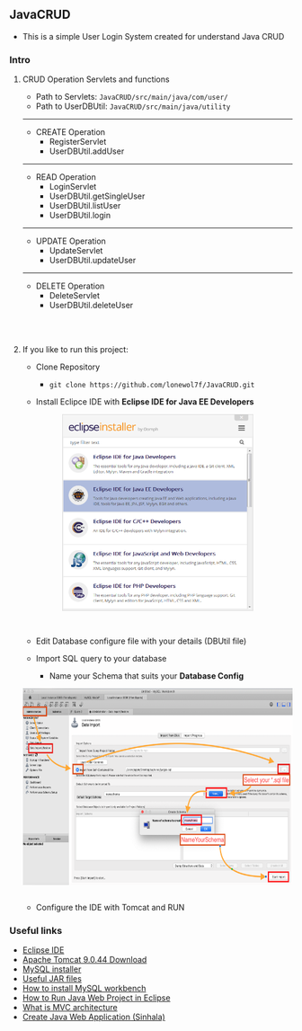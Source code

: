 ## JavaCRUD

* This is a simple User Login System created for understand Java CRUD

### Intro

1. CRUD Operation Servlets and functions

    * Path to Servlets: `JavaCRUD/src/main/java/com/user/`
    * Path to UserDBUtil: `JavaCRUD/src/main/java/utility`

    <hr>

    * CREATE Operation 
        * RegisterServlet
        * UserDBUtil.addUser

    <hr>

    * READ Operation
        * LoginServlet
        * UserDBUtil.getSingleUser
        * UserDBUtil.listUser
        * UserDBUtil.login

    <hr>

    * UPDATE Operation
        * UpdateServlet
        * UserDBUtil.updateUser

    <hr>

    * DELETE Operation
        * DeleteServlet
        * UserDBUtil.deleteUser


    
<br><br>


2. If you like to run this project: <br>
    * Clone Repository
        * `git clone https://github.com/lonewol7f/JavaCRUD.git`

    * Install Eclipce IDE with <b>Eclipse IDE for Java EE Developers</b><br>

    <p align="center">
    <img align="center" alt="Screenshot" height="350" src="Resources/EclipseInstaller.png" />
    </p>
    <br>

    * Edit Database configure file with your details (DBUtil file)

    * Import SQL query to your database
        * Name your Schema that suits your <b>Database Config</b>

    <p align="center">
    <img align="center" alt="Screenshot" height="350" src="Resources/sql_import.png" />
    </p>
    <br>

    * Configure the IDE with Tomcat and RUN

### Useful links

* [Eclipse IDE](https://www.eclipse.org/downloads/)
* [Apache Tomcat 9.0.44 Download](https://tomcat.apache.org/download-90.cgi)
* [MySQL installer](https://dev.mysql.com/downloads/installer/)
* [Useful JAR files](https://anonfiles.com/beg3w1pdua/JAR_Files-20210405T133551Z-001_zip)
* [How to install MySQL workbench](https://www.youtube.com/watch?v=u96rVINbAUI)
* [How to Run Java Web Project in Eclipse](https://www.youtube.com/watch?v=z1Rw28TDyr8)
* [What is MVC architecture](https://www.youtube.com/watch?v=FCkDEHWDATI)
* [Create Java Web Application (Sinhala)](https://www.youtube.com/playlist?list=PLoTs8UpkQUw_J3eiAt82wfilfo3EoI9eL)
